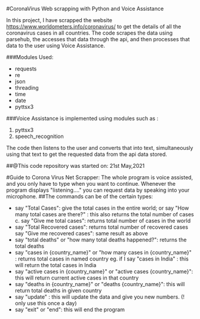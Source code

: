 

#CoronaVirus Web scrapping with Python and Voice Assistance

In this project, I have scrapped the website https://www.worldometers.info/coronavirus/ to get
the details of all the coronavirus cases in all countries.
The code scrapes the data using parsehub, the accesses that data through the api, and then
processes that data to the user using Voice Assistance.

###Modules Used:
* requests
* re
* json
* threading
* time
* date
* pyttsx3

###Voice Assistance is implemented using modules such as :
1. pyttsx3
2. speech_recognition

The code then listens to the user and converts that into text, simultaneously using that text
to get the requested data from the api data stored.

##@This code repository was started on: 21st May,2021

#Guide to Corona Virus Net Scrapper:
The whole program is voice assisted, and you only have to type when you want to continue.
Whenever the program displays "listening...." you can request data by speaking into your microphone.
##The commands can be of the certain types:
* say "Total Cases": give the total cases in the entire world; 
   or say "How many total cases are there?" : this also returns the total number of cases
   c. say "Give me total cases": returns total number of cases in the world
* say "Total Recovered cases": returns total number of recovered cases
    say "Give me recovered cases": same result as above
*  say "total deaths" or "how many total deaths happened?": returns the total deaths
*  say "cases in {country_name}" or "how many cases in {country_name}" : returns total cases in named country
eg. if I say "cases in India" : this will return the total cases in India
*  say "active cases in {country_name}" or "active cases {country_name}": this will return current active cases in that country
*  say "deaths in {country_name}" or "deaths {country_name}": this will return total deaths in given country
*  say "update" : this will update the data and give you new numbers. (! only use this once a day)
*  say "exit" or "end": this will end the program